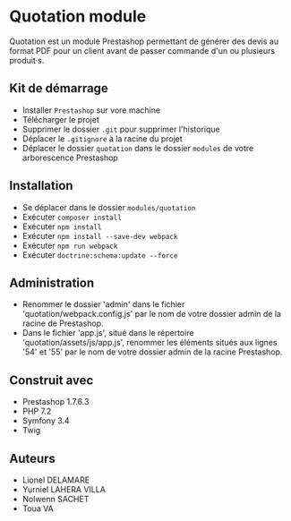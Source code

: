 # Quotation module

Quotation est un module Prestashop permettant de générer des devis au format PDF 
pour un client avant de passer commande d'un ou plusieurs produit·s.

## Kit de démarrage
* Installer `Prestashop` sur vore machine
* Télécharger le projet
* Supprimer le dossier `.git` pour supprimer l'historique
* Déplacer le `.gitignore` à la racine du projet
* Déplacer le dossier `quotation` dans le dossier `modules` de votre arborescence Prestashop

## Installation
* Se déplacer dans le dossier `modules/quotation`
* Exécuter `composer install`
* Exécuter `npm install`
* Exécuter `npm install --save-dev webpack`
* Exécuter `npm run webpack`
* Exécuter `doctrine:schema:update --force`

## Administration
* Renommer le dossier 'admin' dans le fichier 'quotation/webpack.config.js' par le nom de votre dossier admin de la racine de Prestashop.
* Dans le fichier 'app.js', situé dans le répertoire 'quotation/assets/js/app.js', renommer les éléments situés aux lignes '54' et '55' par le nom de votre dossier admin de la racine Prestashop.

## Construit avec
* Prestashop 1.7.6.3
* PHP 7.2
* Symfony 3.4
* Twig

## Auteurs
* Lionel DELAMARE
* Yurniel LAHERA VILLA   
* Nolwenn SACHET  
* Toua VA
